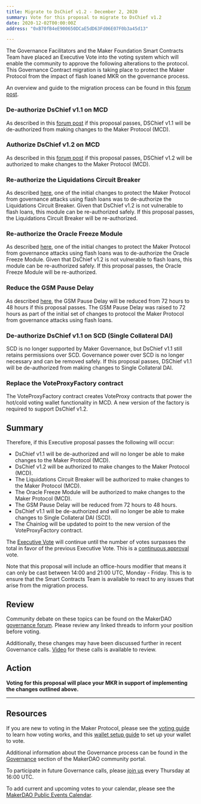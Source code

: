 ```yaml
---
title: Migrate to DsChief v1.2 - December 2, 2020
summary: Vote for this proposal to migrate to DsChief v1.2
date: 2020-12-02T00:00:00Z
address: "0xB70fB4eE900650DCaE5dD63Fd06E07F0b3a45d13"

---
```

The Governance Facilitators and the Maker Foundation Smart Contracts Team have placed an Executive Vote into the voting system which will enable the community to approve the following alterations to the protocol. This Governance Contract migration is taking place to protect the Maker Protocol from the impact of flash loaned MKR on the governance process.

An overview and guide to the migration process can be found in this [forum post](https://forum.makerdao.com/t/dschief-v1-2-migration-steps/5412).

### De-authorize DsChief v1.1 on MCD

As described in this [forum post](https://forum.makerdao.com/t/dschief-1-2-flash-loan-protection-for-maker-governance/5115) if this proposal passes, DSChief v1.1 will be de-authorized from making changes to the Maker Protocol (MCD).

### Authorize DsChief v1.2 on MCD

As described in this [forum post](https://forum.makerdao.com/t/dschief-1-2-flash-loan-protection-for-maker-governance/5115) if this proposal passes, DSChief v1.2 will be authorized to make changes to the Maker Protocol (MCD).

### Re-authorize the Liquidations Circuit Breaker

As described [here](https://forum.makerdao.com/t/urgent-flash-loans-and-securing-the-maker-protocol/4901), one of the initial changes to protect the Maker Protocol from governance attacks using flash loans was to de-authorize the Liquidations Circuit Breaker. Given that DsChief v1.2 is not vulnerable to flash loans, this module can be re-authorized safely. If this proposal passes, the Liquidations Circuit Breaker will be re-authorized.

### Re-authorize the Oracle Freeze Module

As described [here](https://forum.makerdao.com/t/urgent-flash-loans-and-securing-the-maker-protocol/4901), one of the initial changes to protect the Maker Protocol from governance attacks using flash loans was to de-authorize the Oracle Freeze Module. Given that DsChief v1.2 is not vulnerable to flash loans, this module can be re-authorized safely. If this proposal passes, the Oracle Freeze Module will be re-authorized.

### Reduce the  GSM Pause Delay

As described [here](https://forum.makerdao.com/t/governance-security-module-gsm-adjustment/5421), the GSM Pause Delay will be reduced from 72 hours to 48 hours if this proposal passes. The GSM Pause Delay was raised to 72 hours as part of the initial set of changes to protocol the Maker Protocol from governance attacks using flash loans.

### De-authorize DsChief v1.1 on SCD (Single Collateral DAI)

SCD is no longer supported by Maker Governance, but DsChief v1.1 still retains permissions over SCD. Governance power over SCD is no longer necessary and can be removed safely. If this proposal passes, DSChief v1.1 will be de-authorized from making changes to Single Collateral DAI. 

### Replace the VoteProxyFactory contract

The VoteProxyFactory contract creates VoteProxy contracts that power the hot/cold voting wallet functionality in MCD. A new version of the factory is required to support DsChief v1.2. 

## Summary

Therefore, if this Executive proposal passes the following will occur:
- DsChief v1.1 will be de-authorized and will no longer be able to make changes to the Maker Protocol (MCD).
- DsChief v1.2 will be authorized to make changes to the Maker Protocol (MCD).
- The Liquidations Circuit Breaker will be authorized to make changes to the Maker Protocol (MCD).
- The Oracle Freeze Module will be authorized to make changes to the Maker Protocol (MCD).
- The GSM Pause Delay will be reduced from 72 hours to 48 hours.
- DsChief v1.1 will be de-authorized and will no longer be able to make changes to Single Collateral DAI (SCD).
- The Chainlog will be updated to point to the new version of the VoteProxyFactory contract.

The [Executive Vote](https://community-development.makerdao.com/en/learn/governance/on-chain-gov) will continue until the number of votes surpasses the total in favor of the previous Executive Vote. This is a [continuous approval](https://community-development.makerdao.com/en/learn/governance/how-voting-works) vote.

Note that this proposal will include an office-hours modifier that means it can only be cast between 14:00 and 21:00 UTC, Monday - Friday. This is to ensure that the Smart Contracts Team is available to react to any issues that arise from the migration process.

## Review

Community debate on these topics can be found on the MakerDAO [governance forum](https://forum.makerdao.com/). Please review any linked threads to inform your position before voting.

Additionally, these changes may have been discussed further in recent Governance calls. [Video](https://www.youtube.com/playlist?list=PLLzkWCj8ywWNq5-90-Id6VPSsrk4OWVan) for these calls is available to review.

## Action

**Voting for this proposal will place your MKR in support of implementing the changes outlined above.**

---

## Resources

If you are new to voting in the Maker Protocol, please see the [voting guide](https://community-development.makerdao.com/en/learn/governance/how-voting-works/) to learn how voting works, and this [wallet setup guide](https://community-development.makerdao.com/en/learn/governance/voting-setup/) to set up your wallet to vote.

Additional information about the Governance process can be found in the [Governance](https://community-development.makerdao.com/en/learn/governance) section of the MakerDAO community portal.

To participate in future Governance calls, please [join us](https://github.com/makerdao/community/tree/master/governance/governance-and-risk-meetings) every Thursday at 16:00 UTC.

To add current and upcoming votes to your calendar, please see the [MakerDAO Public Events Calendar](https://calendar.google.com/calendar/embed?src=makerdao.com_3efhm2ghipksegl009ktniomdk%40group.calendar.google.com&ctz=UTC&mode=week&showCalendars=0&showPrint=0).

